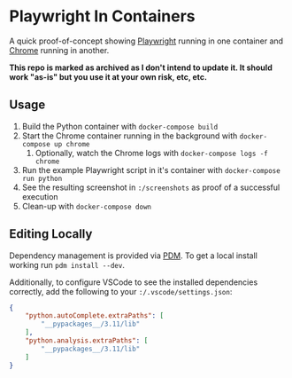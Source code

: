 # Playwright In Containers

A quick proof-of-concept showing [Playwright](https://playwright.dev/python/docs) running in one container and [Chrome](https://github.com/browserless/chrome) running in another.

**This repo is marked as archived as I don't intend to update it. It should work "as-is" but you use it at your own risk, etc, etc.**

## Usage

1. Build the Python container with `docker-compose build`
2. Start the Chrome container running in the background with `docker-compose up chrome`
   1. Optionally, watch the Chrome logs with `docker-compose logs -f chrome`
3. Run the example Playwright script in it's container with `docker-compose run python`
4. See the resulting screenshot in `:/screenshots` as proof of a successful execution
5. Clean-up with `docker-compose down`

## Editing Locally

Dependency management is provided via [PDM](https://github.com/pdm-project/pdm). To get a local install working run `pdm install --dev`.

Additionally, to configure VSCode to see the installed dependencies correctly, add the following to your `:/.vscode/settings.json`:

```json
{
    "python.autoComplete.extraPaths": [
        "__pypackages__/3.11/lib"
    ],
    "python.analysis.extraPaths": [
        "__pypackages__/3.11/lib"
    ]
}
```
